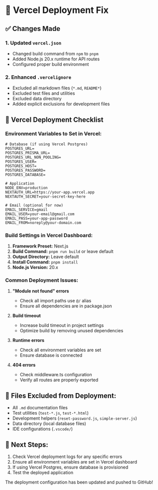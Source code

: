 # 🚀 Vercel Deployment Fix

## ✅ Changes Made

### 1. Updated `vercel.json`
- Changed build command from `npm` to `pnpm`
- Added Node.js 20.x runtime for API routes
- Configured proper build environment

### 2. Enhanced `.vercelignore`
- Excluded all markdown files (`*.md`, `README*`)
- Excluded test files and utilities
- Excluded data directory
- Added explicit exclusions for development files

## 🔧 Vercel Deployment Checklist

### Environment Variables to Set in Vercel:

```env
# Database (if using Vercel Postgres)
POSTGRES_URL=
POSTGRES_PRISMA_URL=
POSTGRES_URL_NON_POOLING=
POSTGRES_USER=
POSTGRES_HOST=
POSTGRES_PASSWORD=
POSTGRES_DATABASE=

# Application
NODE_ENV=production
NEXTAUTH_URL=https://your-app.vercel.app
NEXTAUTH_SECRET=your-secret-key-here

# Email (optional for now)
EMAIL_SERVICE=gmail
EMAIL_USER=your-email@gmail.com
EMAIL_PASS=your-app-password
EMAIL_FROM=noreply@your-domain.com
```

### Build Settings in Vercel Dashboard:

1. **Framework Preset:** Next.js
2. **Build Command:** `pnpm run build` or leave default
3. **Output Directory:** Leave default
4. **Install Command:** `pnpm install`
5. **Node.js Version:** 20.x

### Common Deployment Issues:

1. **"Module not found" errors**
   - Check all import paths use `@/` alias
   - Ensure all dependencies are in package.json

2. **Build timeout**
   - Increase build timeout in project settings
   - Optimize build by removing unused dependencies

3. **Runtime errors**
   - Check all environment variables are set
   - Ensure database is connected

4. **404 errors**
   - Check middleware.ts configuration
   - Verify all routes are properly exported

## 📝 Files Excluded from Deployment:

- All `.md` documentation files
- Test utilities (`test-*.js`, `test-*.html`)
- Development helpers (`reset-password.js`, `simple-server.js`)
- Data directory (local database files)
- IDE configurations (`.vscode/`)

## 🎯 Next Steps:

1. Check Vercel deployment logs for any specific errors
2. Ensure all environment variables are set in Vercel dashboard
3. If using Vercel Postgres, ensure database is provisioned
4. Test the deployed application

The deployment configuration has been updated and pushed to GitHub!
